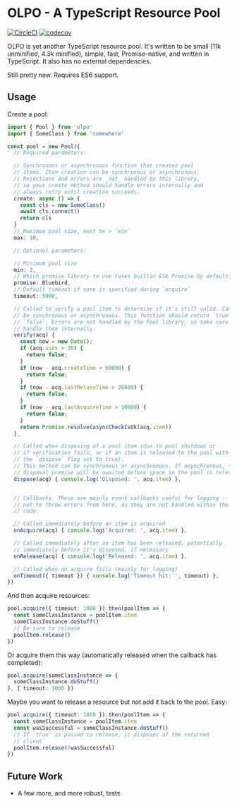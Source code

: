 # OLPO - A TypeScript Resource Pool

[![CircleCI](https://circleci.com/gh/twooster/olpo.svg?style=svg)](https://circleci.com/gh/twooster/olpo)
[![codecov](https://codecov.io/gh/twooster/olpo/branch/master/graph/badge.svg)](https://codecov.io/gh/twooster/olpo)

OLPO is yet another TypeScript resource pool. It's written to be small (11k
unminified, 4.3k minified), simple, fast, Promise-native, and written in
TypeScript.  It also has no external dependencies.

Still pretty new. Requires ES6 support.

## Usage

Create a pool:

```typescript
import { Pool } from 'olpo'
import { SomeClass } from 'somewhere'

const pool = new Pool({
  // Required parameters:

  // Synchronous or asynchronous function that creates pool
  // items. Item creation can be synchronous or asynchronous.
  // Rejections and errors are _not_ handled by this library,
  // so your create method should handle errors internally and
  // always retry until creation succeeds.
  create: async () => {
    const cls = new SomeClass()
    await cls.connect()
    return cls
  }
  // Maximum pool size, must be > `min`
  max: 10,

  // Optional parameters:

  // Minimum pool size
  min: 2,
  // Which promise library to use (uses builtin ES6 Promise by default)
  promise: Bluebird,
  // Default timeout if none is specified during `acquire`
  timeout: 5000,

  // Called to verify a pool item to determine if it's still valid. Can be
  // be synchronous or asynchronous. This function should return `true` or
  // `false`. Errors are not handled by the Pool library, so take care to
  // handle them internally.
  verify(acq) {
    const now = new Date();
    if (acq.uses > 30) {
      return false;
    }
    if (now - acq.createTime > 60000) {
      return false;
    }
    if (now - acq.lastRelaseTime > 20000) {
      return false;
    }
    if (now - acq.lastAcquireTime > 10000) {
      return false;
    }
    return Promise.resolve(asyncCheckIsOk(acq.item))
  },

  // Called when disposing of a pool item (due to pool shutdown or
  // if verification fails, or if an item is released to the pool with
  // the `dispose` flag set to true).
  // This method can be synchronous or asynchronous. If asynchronous, the
  // disposal promise will be awaited before space in the pool is released.
  dispose(acq) { console.log('Disposed: ', acq.item) },


  // Callbacks. These are mainly event callbacks useful for logging -- be sure
  // not to throw errors from here, as they are not handled within the pooling
  // code:

  // Called immediately before an item is acquired
  onAcquire(acq) { console.log('Acquired: ', acq.item) },

  // Called immediately after an item has been released, potentially
  // immediately before it's disposed, if necessary
  onRelease(acq) { console.log('Released: ', acq.item) },

  // Called when an acquire fails (mainly for logging)
  onTimeout({ timeout }) { console.log('Timeout hit: ', timeout) },
})
```

And then acquire resources:

```typescript
pool.acquire({ timeout: 1000 }).then(poolItem => {
  const someClassInstance = poolItem.item
  someClassInstance.doStuff()
  // Be sure to release
  poolItem.release()
})
```


Or acquire them this way (automatically released when the callback
has completed):

```typescript
pool.acquire(someClassInstance => {
  someClassInstance.doStuff()
}, { timeout: 1000 })
```

Maybe you want to release a resource but not add it back to the
pool. Easy:

```typescript
pool.acquire({ timeout: 1000 }).then(poolItem => {
  const someClassInstance = poolItem.item
  const wasSuccessful = someClassInstance.doStuff()
  // If `true` is passed to release, it disposes of the returned
  // client
  poolItem.release(!wasSuccessful)
})
```

## Future Work

* A few more, and more robust, tests
